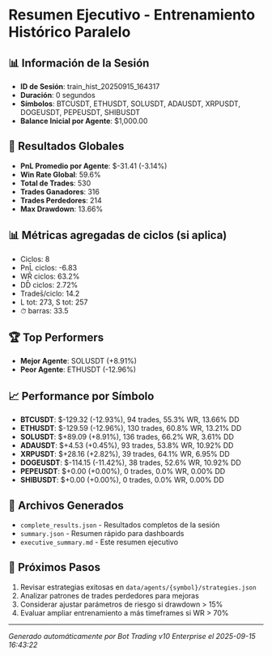 # Resumen Ejecutivo - Entrenamiento Histórico Paralelo

## 📊 Información de la Sesión
- **ID de Sesión**: train_hist_20250915_164317
- **Duración**: 0 segundos
- **Símbolos**: BTCUSDT, ETHUSDT, SOLUSDT, ADAUSDT, XRPUSDT, DOGEUSDT, PEPEUSDT, SHIBUSDT
- **Balance Inicial por Agente**: $1,000.00

## 🎯 Resultados Globales
- **PnL Promedio por Agente**: $-31.41 (-3.14%)
- **Win Rate Global**: 59.6%
- **Total de Trades**: 530
- **Trades Ganadores**: 316
- **Trades Perdedores**: 214
- **Max Drawdown**: 13.66%

## 📊 Métricas agregadas de ciclos (si aplica)
- Ciclos: 8
- PnL̄ ciclos: -6.83
- WR̄ ciclos: 63.2%
- DD̄ ciclos: 2.72%
- Trades̄/ciclo: 14.2
- L tot: 273, S tot: 257
- ⏱̄ barras: 33.5


## 🏆 Top Performers
- **Mejor Agente**: SOLUSDT (+8.91%)
- **Peor Agente**: ETHUSDT (-12.96%)

## 📈 Performance por Símbolo
- **BTCUSDT**: $-129.32 (-12.93%), 94 trades, 55.3% WR, 13.66% DD
- **ETHUSDT**: $-129.59 (-12.96%), 130 trades, 60.8% WR, 13.21% DD
- **SOLUSDT**: $+89.09 (+8.91%), 136 trades, 66.2% WR, 3.61% DD
- **ADAUSDT**: $+4.53 (+0.45%), 93 trades, 53.8% WR, 10.92% DD
- **XRPUSDT**: $+28.16 (+2.82%), 39 trades, 64.1% WR, 6.95% DD
- **DOGEUSDT**: $-114.15 (-11.42%), 38 trades, 52.6% WR, 10.92% DD
- **PEPEUSDT**: $+0.00 (+0.00%), 0 trades, 0.0% WR, 0.00% DD
- **SHIBUSDT**: $+0.00 (+0.00%), 0 trades, 0.0% WR, 0.00% DD

## 📁 Archivos Generados
- `complete_results.json` - Resultados completos de la sesión
- `summary.json` - Resumen rápido para dashboards
- `executive_summary.md` - Este resumen ejecutivo

## 🎯 Próximos Pasos
1. Revisar estrategias exitosas en `data/agents/{symbol}/strategies.json`
2. Analizar patrones de trades perdedores para mejoras
3. Considerar ajustar parámetros de riesgo si drawdown > 15%
4. Evaluar ampliar entrenamiento a más timeframes si WR > 70%

---
*Generado automáticamente por Bot Trading v10 Enterprise el 2025-09-15 16:43:22*
